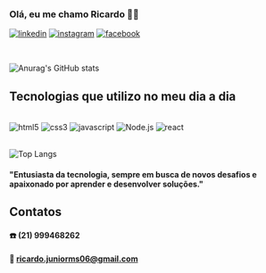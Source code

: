 ### Olá, eu me chamo Ricardo 🖐🏽           

[![linkedin](https://img.shields.io/badge/LinkedIn-0077B5?style=for-the-badge&logo=linkedin&logoColor=white)](https://www.linkedin.com/in/ricardo-martins-b0811b315/)
[![instagram](https://img.shields.io/badge/Instagram-E4405F?style=for-the-badge&logo=instagram&logoColor=white)](https://www.linkedin.com/in/ricardo-martins-b0811b315/)
[![facebook](https://img.shields.io/badge/Facebook-1877F2?style=for-the-badge&logo=facebook&logoColor=white)](https://www.linkedin.com/in/ricardo-martins-b0811b315/)

<br/>

![Anurag's GitHub stats](https://github-readme-stats.vercel.app/api?username=ricardo-msj&show_icons=true&theme=dracula)

## Tecnologias que utilizo no meu dia a dia

<div style='inline_block'><br/>
    <img alt = "html5" src="https://img.shields.io/badge/HTML5-E34F26?style=for-the-badge&logo=html5&logoColor=white" />
    <img alt = "css3" src="https://img.shields.io/badge/CSS3-1572B6?style=for-the-badge&logo=css3&logoColor=white" />
    <img alt = "javascript" src="https://img.shields.io/badge/JavaScript-F7DF1E?style=for-the-badge&logo=javascript&logoColor=black" />
    <img alt = "Node.js" src="https://img.shields.io/badge/Node.js-43853D?style=for-the-badge&logo=node.js&logoColor=white" />
    <img alt = "react" src="https://img.shields.io/badge/React-20232A?style=for-the-badge&logo=react&logoColor=61DAFB" />
</div>

<br/>

![Top Langs](https://github-readme-stats.vercel.app/api/top-langs/?username=ricardo-msj&hide_progress=true&theme=dracula)

#### "Entusiasta da tecnologia, sempre em busca de novos desafios e apaixonado por aprender e desenvolver soluções."

## Contatos

#### ☎️ (21) 999468262
#### 📧 ricardo.juniorms06@gmail.com
